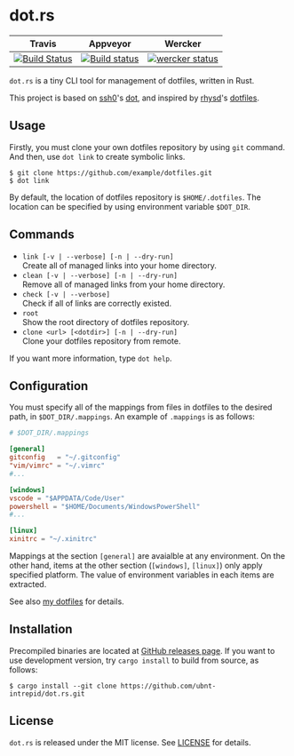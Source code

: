 # dot.rs

| Travis | Appveyor | Wercker |
|:------:|:--------:|:-------:|
| [![Build Status](https://travis-ci.org/ubnt-intrepid/dot.rs.svg?branch=master)](https://travis-ci.org/ubnt-intrepid/dot.rs)  | [![Build status](https://ci.appveyor.com/api/projects/status/bh02mka0to2e6wsi/branch/master?svg=true)](https://ci.appveyor.com/project/ubnt-intrepid/dot-rs/branch/master) | [![wercker status](https://app.wercker.com/status/2c423ff1fdddb547df42c1963c525aba/s/master "wercker status")](https://app.wercker.com/project/byKey/2c423ff1fdddb547df42c1963c525aba) |

`dot.rs` is a tiny CLI tool for management of dotfiles, written in Rust.

This project is based on [ssh0](https://github.com/ssh0)'s [dot](https://github.com/ssh0/dot), and
inspired by [rhysd](https://github.com/rhysd)'s [dotfiles](https://github.com/rhysd/dotfiles).

## Usage
Firstly, you must clone your own dotfiles repository by using `git` command.
And then, use `dot link` to create symbolic links.

```shell-session
$ git clone https://github.com/example/dotfiles.git
$ dot link
```
By default, the location of dotfiles repository is `$HOME/.dotfiles`.
The location can be specified by using environment variable `$DOT_DIR`.

## Commands
* `link [-v | --verbose] [-n | --dry-run]`  
  Create all of managed links into your home directory.
* `clean [-v | --verbose] [-n | --dry-run]`  
  Remove all of managed links from your home directory.
* `check [-v | --verbose]`  
  Check if all of links are correctly existed.
* `root`  
  Show the root directory of dotfiles repository.
* `clone <url> [<dotdir>] [-n | --dry-run]`  
  Clone your dotfiles repository from remote.

If you want more information, type `dot help`.

## Configuration
You must specify all of the mappings from files in dotfiles to the desired path, in `$DOT_DIR/.mappings`.
An example of `.mappings` is as follows:

```toml
# $DOT_DIR/.mappings

[general]
gitconfig   = "~/.gitconfig"
"vim/vimrc" = "~/.vimrc"
#...

[windows]
vscode = "$APPDATA/Code/User"
powershell = "$HOME/Documents/WindowsPowerShell"
#...

[linux]
xinitrc = "~/.xinitrc"
```

Mappings at the section `[general]` are avaialble at any environment.
On the other hand, items at the other section (`[windows]`, `[linux]`) only apply specified platform.
The value of environment variables in each items are extracted.

See also [my dotfiles](https://github.com/ubnt-intrepid/.dotfiles) for details.

## Installation
Precompiled binaries are located at [GitHub releases page](https://github.com/ubnt-intrepid/dot.rs/releases/latest).
If you want to use development version, try `cargo install` to build from source, as follows:

```shell-session
$ cargo install --git clone https://github.com/ubnt-intrepid/dot.rs.git
```

## License
`dot.rs` is released under the MIT license. See [LICENSE](LICENSE) for details.
